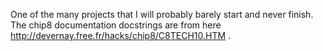 One of the many projects that I will probably barely start and never finish.
The chip8 documentation docstrings are from here http://devernay.free.fr/hacks/chip8/C8TECH10.HTM .